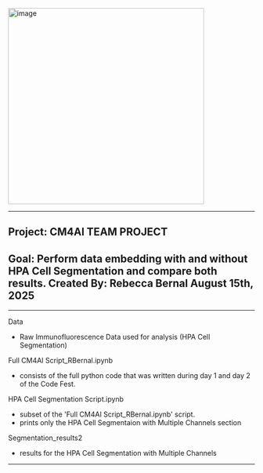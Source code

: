 <img width="400" height="400" alt="image" src="https://github.com/user-attachments/assets/0f648033-7bb3-4f70-9d8f-9084a690e306" />

-----------------------------------------------------------------------------------------------
Project: CM4AI TEAM PROJECT
-----------------------------------------------------------------------------------------------
Goal: Perform data embedding with and without HPA Cell Segmentation and compare both results.
Created By: Rebecca Bernal August 15th, 2025
-----------------------------------------------------------------------------------------------
-----------------------------------------------------------------------------------------------


Data
  - Raw Immunofluorescence Data used for analysis (HPA Cell Segmentation)

Full CM4AI Script_RBernal.ipynb
  - consists of the full python code that was written during day 1 and day 2 of the Code Fest.

HPA Cell Segmentation Script.ipynb
   - subset of the 'Full CM4AI Script_RBernal.ipynb' script.
   - prints only the HPA Cell Segmentaion with Multiple Channels section

Segmentation_results2
  - results for the HPA Cell Segmentation with Multiple Channels


-----------------------------------------------------------------------------------------------

